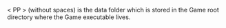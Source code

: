   < PP > (without spaces) is the data folder which is stored in the Game root directory where the Game executable lives.

